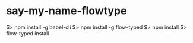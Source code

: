 # say-my-name-flowtype

$> npm install -g babel-cli
$> npm install -g flow-typed
$> npm install
$> flow-typed install
